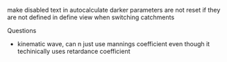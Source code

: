 make disabled text in autocalculate darker
parameters are not reset if they are not defined in define view when switching catchments

Questions

- kinematic wave, can n just use mannings coefficient even though it techinically uses retardance coefficient

